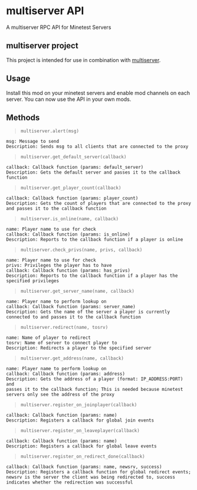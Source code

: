 # multiserver API
A multiserver RPC API for Minetest Servers
## multiserver project
This project is intended for use in combination with [multiserver](https://github.com/HimbeerserverDE/multiserver).
## Usage
Install this mod on your minetest servers and enable mod channels on
each server. You can now use the API in your own mods.
## Methods
> `multiserver.alert(msg)`
```
msg: Message to send
Description: Sends msg to all clients that are connected to the proxy
```
> `multiserver.get_default_server(callback)`
```
callback: Callback function (params: default_server)
Description: Gets the default server and passes it to the callback
function
```
> `multiserver.get_player_count(callback)`
```
callback: Callback function (params: player_count)
Description: Gets the count of players that are connected to the proxy
and passes it to the callback function
```
> `multiserver.is_online(name, callback)`
```
name: Player name to use for check
callback: Callback function (params: is_online)
Description: Reports to the callback function if a player is online
```
> `multiserver.check_privs(name, privs, callback)`
```
name: Player name to use for check
privs: Privileges the player has to have
callback: Callback function (params: has_privs)
Description: Reports to the callback function if a player has the
specified privileges
```
> `multiserver.get_server_name(name, callback)`
```
name: Player name to perform lookup on
callback: Callback function (params: server_name)
Description: Gets the name of the server a player is currently
connected to and passes it to the callback function
```
> `multiserver.redirect(name, tosrv)`
```
name: Name of player to redirect
tosrv: Name of server to connect player to
Description: Redirects a player to the specified server
```
> `multiserver.get_address(name, callback)`
```
name: Player name to perform lookup on
callback: Callback function (params: address)
Description: Gets the address of a player (format: IP_ADDRESS:PORT) and
passes it to the callback function; This is needed because minetest
servers only see the address of the proxy
```
> `multiserver.register_on_joinplayer(callback)`
```
callback: Callback function (params: name)
Description: Registers a callback for global join events
```
> `multiserver.register_on_leaveplayer(callback)`
```
callback: Callback function (params: name)
Description: Registers a callback for global leave events
```
> `multiserver.register_on_redirect_done(callback)`
```
callback: Callback function (params: name, newsrv, success)
Description: Registers a callback function for global redirect events;
newsrv is the server the client was being redirected to, success
indicates whether the redirection was successful
```
